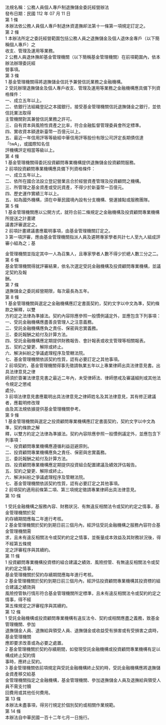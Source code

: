 法規名稱：公務人員個人專戶制退撫儲金委託經營辦法  
發布日期：民國 112 年 07 月 11 日  
第 1 條  
本辦法依公務人員個人專戶制退休資遣撫卹法第十一條第一項規定訂定之。  
第 2 條  
1 本辦法所定之委託經營範圍包括公務人員之退撫儲金及個人退休金專戶（以下簡稱個人專戶）之  
收支、管理及運用等業務。  
2 公務人員退休撫卹基金管理機關（以下簡稱基金管理機關）在前項範圍內，依本辦法辦理委託經  
營事項。  
第 3 條  
1 基金管理機關得將退撫儲金信託予兼營信託業務之金融機構。  
2 受託辦理退撫儲金及個人專戶收支、管理及運用等業務之金融機構應具備下列資格條件：  
一、成立五年以上。  
二、依銀行法組織登記之本國銀行。接受基金管理機關信託退撫儲金之銀行，並依信託業法取得  
主管機關對其兼營信託業務之許可。  
三、自有資本與風險性資產之比率，符合金融監督管理委員會所定標準。  
四、實收資本額達新臺幣一百億元以上。  
五、最近一年信用評等等級經中華信用評等股份有限公司評定長期債信達「twA」，或國際知名信  
評機構評定相當等級以上。  
第 4 條  
1 基金管理機關得委託投資顧問專業機構提供退撫儲金投資顧問服務。  
2 前項投資顧問專業機構應具備下列資格條件：  
一、成立五年以上。  
二、依所在國合法設立登記營業且合於經營資產管理及投資顧問之機構。  
三、所管理之基金資產或受託資產，不得少於新臺幣一百億元。  
四、歷史運作實績三年以上。  
五、如為國外機構，須在中華民國境內設有分支機構、營運據點或服務團隊。  
第 5 條  
1 基金管理機關應以公開方式，就符合前二條規定之金融機構及投資顧問專業機構所提送之計畫建  
議書評審選定之。  
2 前項計畫建議書應載明事項，由基金管理機關訂定之。  
3 第一項評審，應由基金管理機關指派人員及遴聘專家學者共計七人至九人組成評審小組為之；基  


金管理機關並指定其中一人為召集人，且專家學者人數不得少於總人數三分之二。  
第 6 條  
基金管理機關得就評審結果，依名次選定受託金融機構及投資顧問專業機構，並議定契約及報  
酬。  
第 7 條  
退撫儲金之委託經營期限，每次最長為五年。  
第 8 條  
1 基金管理機關與選定之金融機構應訂定書面契約，契約文字以中文為準，契約條款之解釋，以雙  
方約定之法律為準據法。契約內容除應參照一般慣例議定外，並應包含下列事項：  
一、受託金融機構應盡善良管理人之注意義務。  
二、受託金融機構應負之責任、保密與忠實義務。  
三、委託報酬之給付及計算方法。  
四、受託金融機構應定期提供財務報告、會計報表或收支管理等相關報表。  
五、契約之變更、解除或終止。  
六、解決糾紛之爭議處理程序及管轄法院。  
七、基金管理機關依該契約性質，認有必要訂定之其他事項。  
2 前項契約，基金管理機關得事先徵請執業五年以上專業律師出具法律意見書。出具法律意見之律  
師須於簽署法律意見書之最近二年內，未受律師法、律師懲戒及審議細則或其他法令規定之懲戒  
處分。  
3 前項法律意見書應載明出具法律意見之律師姓名及其法律意見，其有修正建議者，應載明修改理  
由及其法規依據提供基金管理機關參考。  
第 9 條  
1 基金管理機關與選定之投資顧問專業機構應訂定書面契約，契約文字以中文為準，契約條款之解  
釋，以雙方約定之法律為準據法。契約內容除應參照一般慣例議定外，並應包含下列事項：  
一、投資顧問專業機構應遵循利益迴避原則。  
二、投資顧問專業機構應負之責任、保密與忠實義務。  
三、委託報酬之給付及計算方法。  
四、投資顧問專業機構應定期提供投資組合配置建議及績效評估報告。  
五、契約之變更、解除或終止。  
六、解決糾紛之爭議處理程序及管轄法院。  
七、基金管理機關依該契約性質，認有必要訂定之其他事項。  
2 前項契約適用前條第二項、第三項規定徵請專業律師出具法律意見。  
第 10 條  


1 受託金融機構之服務內容、財務狀況、有無違反相關法令或契約約定之情事，基金管理機關於契  
約存續期間應每二年進行考核。  
2 基金管理機關於契約到期日前三個月內，經評估受託金融機構之服務內容符合基金管理機關需  
求，且未有違反相關法令或契約約定之情事，並衡量成本效益及其財務狀況後，得不經第五條規  
定之評審程序與其續約。  
第 11 條  
1 投資顧問專業機構投資標的組合建議之績效、風險控管、有無違反相關法令或契約約定之情事，  
基金管理機關於契約存續期間應每年進行考核。  
2 基金管理機關於契約到期日前三個月內，經評估投資顧問專業機構其投資標的組合建議之績效與  
風險控管執行情形符合基金管理機關所定標準，且未有違反相關法令或契約約定之情事，得不經  
第五條規定之評審程序與其續約。  
第 12 條  
1 受託金融機構或投資顧問專業機構有違反法令、契約或相關應盡之義務，致基金管理機關、參加  
退撫儲金人員、退撫給與領受人員、退撫儲金或收益受有損害或有受損害之虞時，基金管理機關  
應即要求改善或為必要之處置。  
2 基金管理機關於契約存續期間，如發現受託金融機構或投資顧問專業機構有足以構成終止契約情  
事時，應終止契約。  
3 基金管理機關依前項規定與受託金融機構終止契約時，受託金融機構應將退撫儲金資產移交給基  
金管理機關指定之金融機構，基金管理機關、參加退撫儲金人員及退撫給與領受人員不需支付贖  
回費用或其他任何費用。  
第 13 條  
本辦法未盡事項，得另行規定於個別契約或相關作業規範。  
第 14 條  
本辦法自中華民國一百十二年七月一日施行。  


